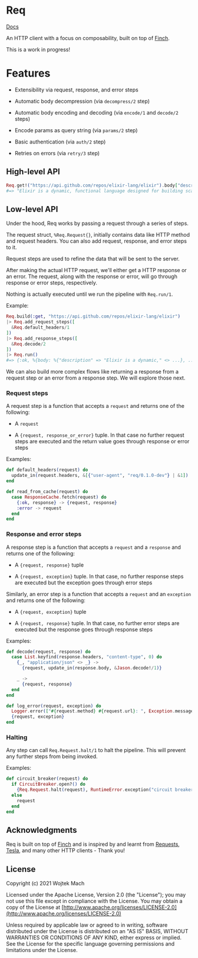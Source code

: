 # Req

[Docs](http://wojtekmach.pl/docs/req/)

<!-- MDOC !-->

An HTTP client with a focus on composability, built on top of [Finch](https://github.com/keathley/finch).

This is a work in progress!

# Features

  * Extensibility via request, response, and error steps

  * Automatic body decompression (via `decompress/2` step)

  * Automatic body encoding and decoding (via `encode/1` and `decode/2` steps)

  * Encode params as query string (via `params/2` step)

  * Basic authentication (via `auth/2` step)

  * Retries on errors (via `retry/3` step)

## High-level API

```elixir
Req.get!("https://api.github.com/repos/elixir-lang/elixir").body["description"]
#=> "Elixir is a dynamic, functional language designed for building scalable and maintainable applications"
```

## Low-level API

Under the hood, Req works by passing a request through a series of steps.

The request struct, `%Req.Request{}`, initially contains data like HTTP method and 
request headers. You can also add request, response, and error steps to it.

Request steps are used to refine the data that will be sent to the server.

After making the actual HTTP request, we'll either get a HTTP response or an error.
The request, along with the response or error, will go through response or
error steps, respectively.

Nothing is actually executed until we run the pipeline with `Req.run/1`.

Example:

```elixir
Req.build(:get, "https://api.github.com/repos/elixir-lang/elixir")
|> Req.add_request_steps([
  &Req.default_headers/1
])
|> Req.add_response_steps([
  &Req.decode/2
])
|> Req.run()
#=> {:ok, %{body: %{"description" => "Elixir is a dynamic," <> ...}, ...}, ...}
```

We can also build more complex flows like returning a response from a request step
or an error from a response step. We will explore those next.

### Request steps

A request step is a function that accepts a `request` and returns one of the following:

  * A `request`

  * A `{request, response_or_error}` tuple. In that case no further request steps are executed
    and the return value goes through response or error steps

Examples:

```elixir
def default_headers(request) do
  update_in(request.headers, &[{"user-agent", "req/0.1.0-dev"} | &1])
end

def read_from_cache(request) do
  case ResponseCache.fetch(request) do
    {:ok, response} -> {request, response}
    :error -> request
  end
end
```

### Response and error steps

A response step is a function that accepts a `request` and a `response` and returns one of the
following:

  * A `{request, response}` tuple

  * A `{request, exception}` tuple. In that case, no further response steps are executed but the
    exception goes through error steps

Similarly, an error step is a function that accepts a `request` and an `exception` and returns one
of the following:

  * A `{request, exception}` tuple

  * A `{request, response}` tuple. In that case, no further error steps are executed but the
    response goes through response steps

Examples:

```elixir
def decode(request, response) do
  case List.keyfind(response.headers, "content-type", 0) do
    {_, "application/json" <> _} ->
      {request, update_in(response.body, &Jason.decode!/1)}

    _ ->
      {request, response}
  end
end

def log_error(request, exception) do
  Logger.error(["#{request.method} #{request.url}: ", Exception.message(exception)])
  {request, exception}
end
```

### Halting

Any step can call `Req.Request.halt/1` to halt the pipeline. This will prevent any further steps
from being invoked.

Examples:

```elixir
def circuit_breaker(request) do
  if CircuitBreaker.open?() do
    {Req.Request.halt(request), RuntimeError.exception("circuit breaker is open")}
  else
    request
  end
end
```

<!-- MDOC !-->

## Acknowledgments

Req is built on top of [Finch](http://github.com/keathley/finch) and is inspired by and learnt from [Requests](https://docs.python-requests.org/en/master/), [Tesla](https://github.com/teamon/tesla), and many other HTTP clients - Thank you!

## License

Copyright (c) 2021 Wojtek Mach

Licensed under the Apache License, Version 2.0 (the "License");
you may not use this file except in compliance with the License.
You may obtain a copy of the License at [http://www.apache.org/licenses/LICENSE-2.0](http://www.apache.org/licenses/LICENSE-2.0)

Unless required by applicable law or agreed to in writing, software
distributed under the License is distributed on an "AS IS" BASIS,
WITHOUT WARRANTIES OR CONDITIONS OF ANY KIND, either express or implied.
See the License for the specific language governing permissions and
limitations under the License.
